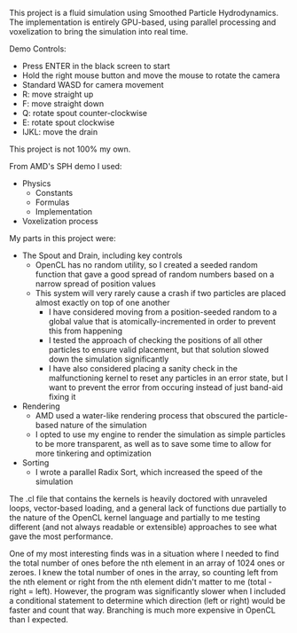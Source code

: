 This project is a fluid simulation using Smoothed Particle Hydrodynamics. The implementation is entirely GPU-based, using parallel processing and voxelization to bring the simulation into real time.

Demo Controls:
* Press ENTER in the black screen to start
* Hold the right mouse button and move the mouse to rotate the camera
* Standard WASD for camera movement
* R: move straight up
* F: move straight down
* Q: rotate spout counter-clockwise
* E: rotate spout clockwise
* IJKL: move the drain

This project is not 100% my own.

From AMD's SPH demo I used:
* Physics
  * Constants
  * Formulas
  * Implementation
* Voxelization process

My parts in this project were:
* The Spout and Drain, including key controls
  * OpenCL has no random utility, so I created a seeded random function that gave a good spread of random numbers based on a narrow spread of position values
  * This system will very rarely cause a crash if two particles are placed almost exactly on top of one another
    * I have considered moving from a position-seeded random to a global value that is atomically-incremented in order to prevent this from happening
    * I tested the approach of checking the positions of all other particles to ensure valid placement, but that solution slowed down the simulation significantly
    * I have also considered placing a sanity check in the malfunctioning kernel to reset any particles in an error state, but I want to prevent the error from occuring instead of just band-aid fixing it
* Rendering
  * AMD used a water-like rendering process that obscured the particle-based nature of the simulation
  * I opted to use my engine to render the simulation as simple particles to be more transparent, as well as to save some time to allow for more tinkering and optimization
* Sorting
  * I wrote a parallel Radix Sort, which increased the speed of the simulation
  
The .cl file that contains the kernels is heavily doctored with unraveled loops, vector-based loading, and a general lack of functions due partially to the nature of the OpenCL kernel language and partially to me testing different (and not always readable or extensible) approaches to see what gave the most performance.

One of my most interesting finds was in a situation where I needed to find the total number of ones before the nth element in an array of 1024 ones or zeroes. I knew the total number of ones in the array, so counting left from the nth element or right from the nth element didn't matter to me (total - right = left). However, the program was significantly slower when I included a conditional statement to determine which direction (left or right) would be faster and count that way. Branching is much more expensive in OpenCL than I expected.